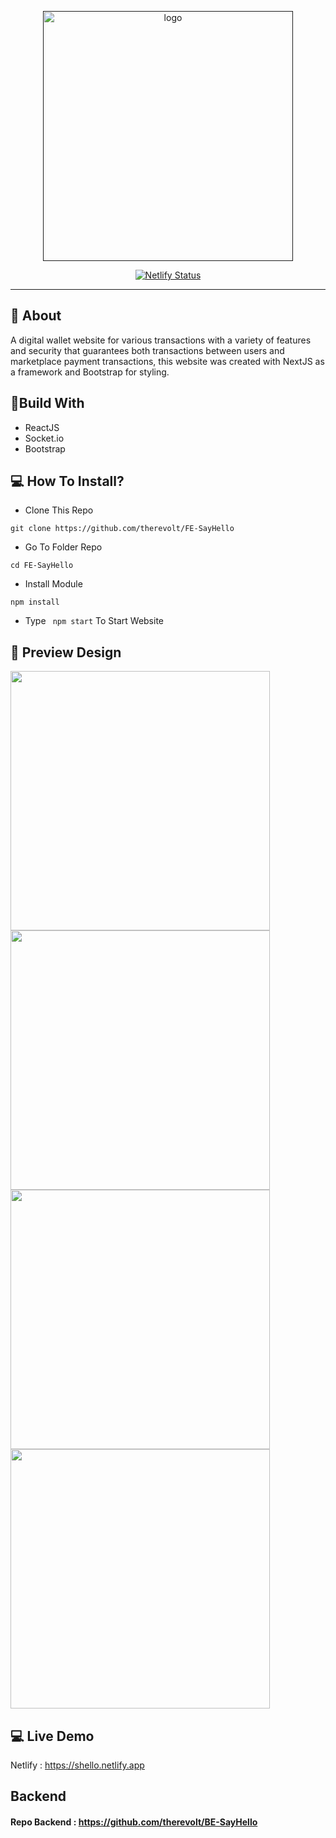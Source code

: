 <p align="center">
  <a href="" rel="noopener">
 <img width=400px src="https://i.ibb.co/k9mXPSQ/Blue-Bold-Connected-Letter-C-Logo.png" alt="logo"></a>
</p>
<div align="center">
  
[![Netlify Status](https://api.netlify.com/api/v1/badges/6f80fbfc-260f-4a04-a6d7-8173ba743ee5/deploy-status)](https://shello.netlify.app)

</div>

---

## 🧐 About
A digital wallet website for various transactions with a variety of features and security that guarantees both transactions between users and marketplace payment transactions, this website was created with NextJS as a framework and Bootstrap for styling.

## 🔖Build With
- ReactJS
- Socket.io
- Bootstrap

## 💻 How To Install?
- Clone This Repo
```
git clone https://github.com/therevolt/FE-SayHello
```
- Go To Folder Repo
```
cd FE-SayHello
```
- Install Module
```
npm install
```
- Type ``` npm start``` To Start Website

## 🔎 Preview Design <a name = "preview"></a> 
  <span>
    <img width="415" src="https://i.ibb.co/9sTyMsH/Say-Hello-Login.png">   
    <img width="415" src="https://i.ibb.co/0tTn1Q3/Say-Hello-Chat-Room-2.png">   
    <img width="415" src="https://i.ibb.co/YtgNMqH/Say-Hello-Chat-Room-3.png">   
    <img width="415" src="https://i.ibb.co/dQr4fcD/Say-Hello-Chat-Room-4.png">
  </span> 

## 💻 Live Demo <a name = "live_demo"></a>
Netlify : https://shello.netlify.app

## Backend
#### Repo Backend : https://github.com/therevolt/BE-SayHello
